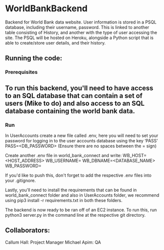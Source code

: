 # WorldBankBackend
Backend for World Bank data website.
User information is stored in a PSQL database, including their username, 
password. This is linked to another table consisting of History, and 
another with the type of user accessing the site. The PSQL will be hosted 
on Heroku, alongside a Python script that is able to create/store user 
details, and their history. 
## Running the code:
### Prerequisites
To run this backend, you'll need to have access to an SQL database that can contain a set of users (Mike to do) and also access to an SQL database containing the world bank data. 
-----
### Run
In UserAccounts create a new file called .env, here you will need to set your password for logging in to the user accounts database using the key ‘PASS’
PASS=<DB_PASSWORD> (Ensure there are no spaces between the = sign)

Create another .env file in world_bank_connect and write:
WB_HOST=<HOST_ADDRESS>
WB_USERNAME=<USERNAME>
WB_DBNAME=<DATABASE_NAME>
WB_PASSWORD=<PASSWORD>

If you'd like to push this, don't forget to add the respective .env files into your .gitignore. 

Lastly, you'll need to install the requirements that can be found in world_bank_connect folder and also in UserAccounts folder, we recommend using pip3 install -r requirements.txt in both these folders. 

The backend is now ready to be ran off of an EC2 instance. To run this, run python3 server.py in the command line at the respective git directory. 
## Collaborators:
Callum Hall: Project Manager
Michael Apim: QA
